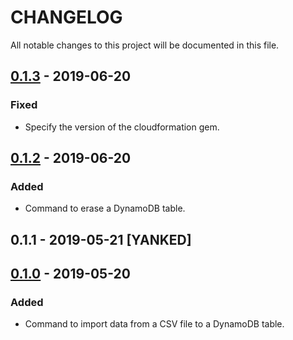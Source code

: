 # CHANGELOG

All notable changes to this project will be documented in this file.

## [0.1.3] - 2019-06-20
### Fixed
- Specify the version of the cloudformation gem.

## [0.1.2] - 2019-06-20
### Added
- Command to erase a DynamoDB table.

## 0.1.1 - 2019-05-21 [YANKED]

## [0.1.0] - 2019-05-20
### Added
- Command to import data from a CSV file to a DynamoDB table.

[0.1.3]: https://github.com/matheussilvasantos/dynamocli/compare/v0.1.2...v0.1.3
[0.1.2]: https://github.com/matheussilvasantos/dynamocli/commit/6fd76a06819ff32464eeeae1f097bccd33f21387
[0.1.0]: https://github.com/matheussilvasantos/dynamocli/releases/tag/v0.1.0
